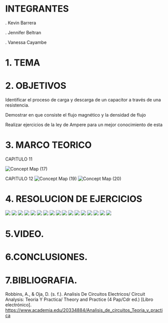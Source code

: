 # INTEGRANTES

. Kevin Barrera

. Jennifer Beltran

. Vanessa Cayambe

# 1. TEMA


# 2. OBJETIVOS

Identificar el proceso de carga y descarga de un capacitor a través de una resistencia.

Demostrar en que consiste el flujo magnético y la densidad de flujo

Realizar ejercicios de la ley de Ampere para un mejor conocimiento de esta

# 3. MARCO TEORICO

CAPITULO 11

![Concept Map (17)](https://user-images.githubusercontent.com/84421020/127560127-cac67b16-7264-4e2f-af5b-7f852b3cd031.jpg)


CAPITULO 12
![Concept Map (19)](https://user-images.githubusercontent.com/84421020/127560426-d11471ce-7ac7-4d80-ae8d-8c39b2f9c959.jpg)
![Concept Map (20)](https://user-images.githubusercontent.com/84421020/127560774-79928131-8bdd-4de6-a0d2-20c0f75f2108.jpg)



# 4. RESOLUCION DE EJERCICIOS
![](https://github.com/Kevinsan21/imagenes-DEBER-3P2/blob/main/11%20y%2012_page-0001.jpg)
![](https://github.com/Kevinsan21/imagenes-DEBER-3P2/blob/main/11%20y%2012_page-0002.jpg)
![](https://github.com/Kevinsan21/imagenes-DEBER-3P2/blob/main/11%20y%2012_page-0003.jpg)
![](https://github.com/Kevinsan21/imagenes-DEBER-3P2/blob/main/11%20y%2012_page-0004.jpg)
![](https://github.com/Kevinsan21/imagenes-DEBER-3P2/blob/main/11%20y%2012_page-0005.jpg)
![](https://github.com/Kevinsan21/imagenes-DEBER-3P2/blob/main/11%20y%2012_page-0006.jpg)
![](https://github.com/Kevinsan21/imagenes-DEBER-3P2/blob/main/11%20y%2012_page-0007.jpg)
![](https://github.com/Kevinsan21/imagenes-DEBER-3P2/blob/main/11%20y%2012_page-0008.jpg)
![](https://github.com/Kevinsan21/imagenes-DEBER-3P2/blob/main/11%20y%2012_page-0009.jpg)
![](https://github.com/Kevinsan21/imagenes-DEBER-3P2/blob/main/11%20y%2012_page-0010.jpg)
![](https://github.com/Kevinsan21/imagenes-DEBER-3P2/blob/main/11%20y%2012_page-0011.jpg)
![](https://github.com/Kevinsan21/imagenes-DEBER-3P2/blob/main/11%20y%2012_page-0012.jpg)
![](https://github.com/Kevinsan21/imagenes-DEBER-3P2/blob/main/11%20y%2012_page-0013.jpg)
![](https://github.com/Kevinsan21/imagenes-DEBER-3P2/blob/main/11%20y%2012_page-0014.jpg)
![](https://github.com/Kevinsan21/imagenes-DEBER-3P2/blob/main/11%20y%2012_page-0015.jpg)
![](https://github.com/Kevinsan21/imagenes-DEBER-3P2/blob/main/11%20y%2012_page-0016.jpg)
![](https://github.com/Kevinsan21/imagenes-DEBER-3P2/blob/main/11%20y%2012_page-0017.jpg)

# 5.VIDEO.



# 6.CONCLUSIONES.


# 7.BIBLIOGRAFIA.

Robbins, A., & Oja, D. (s. f.). Analisis De Circuitos Electricos/ Circuit Analysis: Teoria Y Practica/ Theory and Practice (4 Pap/Cdr ed.) [Libro electrónico]. https://www.academia.edu/20334884/Analisis_de_circuitos_Teoria_y_practica
